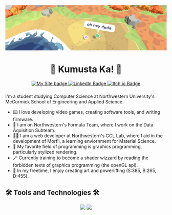 <div id="Header & Badges" align="center">

  <img src="images/banner.jpg" alt="Banner: Says 'oh hey dude'">

  <h1>👋 Kumusta Ka! 👋</h1>

  <a href="https://evanbs.com">
    <img src="https://img.shields.io/badge/My_Site-blah?style=for-the-badge&logo=checkmarx&logoColor=white&color=243E36" alt="My Site badge"/>
  </a>
  
  <a href="https://www.linkedin.com/in/evan-bertis-sample-1987901bb/">
    <img src="https://img.shields.io/badge/LinkedIn-blue?style=for-the-badge&logo=linkedin&logoColor=white" alt="LinkedIn Badge"/>
  </a>
  
  <a href="https://evanmakesstuff.itch.io/">
    <img src="https://img.shields.io/badge/Itch.io-FA5C5C?style=for-the-badge&logo=itchdotio&logoColor=white" alt="Itch.io Badge"/>
  </a>

</div>

###

I'm a student studying Computer Science at Northwestern University's McCormick School of Engineering and Applied Science.
* ⌨️ I love developing video games, creating software tools, and writing firmware.
* 🚗 I am on Northwestern's Formula Team, where I work on the Data Aquisition Subteam.
* 👨‍🔬 I am a web developer at Northwestern's CCL Lab, where I aid in the development of Morfli, a learning enviornment for Material Science.
* 🔺 My favorite field of programming is graphics programming, particularly stylized rendering.
* 🪄 Currently training to become a shader wizzard by reading the forbidden texts of graphics programming (the openGL api).
* 🎨 In my freetime, I enjoy creating art and powerlifting (S:385, B:265, D:455).

## 🛠️ Tools and Technologies 🛠️

<div align="center">
    <img src="https://skillicons.dev/icons?i=cs,unity,c,cpp,cmake,arduino,matlab,python,blender,illustrator,photoshop&theme=dark"/>
    <img src="https://skillicons.dev/icons?i=html,css,js,latex,mysql,sqlite,django,htmx,aws,markdown,figma&theme=dark"/>
</div>

